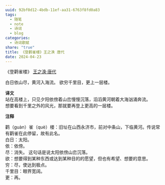 ```yaml
---
uuid: 92bf0d12-4bdb-11ef-aa31-6763f8fd0a83
tags:
  - 随笔
  - note
  - 诗词
  - blog
categories:
  - 诗词歌赋
share: "true"
title: 《登鹳雀楼》王之涣 唐代
date: 2024-04-23
---
```


《登鹳雀楼》
[王之涣·唐代](2%20Aera/人物/古代/王之涣·唐代.md)

白日依山尽，黄河入海流。
欲穷千里目，更上一层楼。

**译文**  
站在高楼上，只见夕阳依傍着山峦慢慢沉落，滔滔黄河朝着大海汹涌奔流。  
想要看到千里之外的风光，那就要再登上更高的一层楼。

**注释**

鹳（guàn）雀（què）楼：旧址在山西永济市，前对中条山，下临黄河。传说常有鹳雀在此停留，故有此名。  
白日：太阳。  
依：依傍。  
尽：消失。 这句话是说太阳依傍山峦沉落。  
欲：想要得到某种东西或达到某种目的的愿望，但也有希望、想要的意思。  
穷：尽，使达到极点。  
千里目：眼界宽阔。  
更：再。
